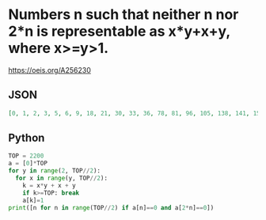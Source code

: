 # Numbers n such that neither n nor 2\*n is representable as x\*y\+x\+y, where x\>\=y\>1\.
https://oeis.org/A256230
## JSON
```JSON
[0, 1, 2, 3, 5, 6, 9, 18, 21, 30, 33, 36, 78, 81, 96, 105, 138, 141, 156, 165, 198, 210, 228, 261, 270, 273, 306, 330, 336, 345, 366, 378, 393, 438, 453, 498, 525, 546, 561, 576, 585, 600, 606, 618, 660, 690, 726, 765, 810, 828, 861, 876, 933, 936, 966, 996, 1005, 1008]
```
## Python
```Python
TOP = 2200
a = [0]*TOP
for y in range(2, TOP//2):
  for x in range(y, TOP//2):
    k = x*y + x + y
    if k>=TOP: break
    a[k]=1
print([n for n in range(TOP//2) if a[n]==0 and a[2*n]==0])
```
